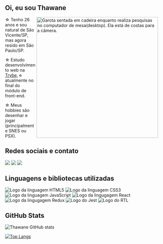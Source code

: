 <h2>Oi, eu sou Thawane</h2>

<img src="https://i.pinimg.com/originals/13/0a/ec/130aec120d0fad24a35245b5f6c9071a.gif" min-width="400px" max-width="400px" width="400px" align="right" alt="Garota sentada em cadeira enquanto realiza pesquisas no computador de mesa(desktop). Ela está de costas para a câmera.">


<p align="left"> 
 ☆ Tenho 26 anos e sou natural de São Vicente/SP, mas agora resido em São Paulo/SP.
  
 ☆ Estudo desenvolvimento web na <a href="https://www.betrybe.com" target="_blank">Trybe</a>, e atualmente no final do módulo de front-end.
  
 ☆ Meus hobbies são desenhar e jogar (principalmente SNES ou PSX).
</p>

<h2>Redes sociais e contato</h2>

<a href="https://instagram.com/chicharroralado" target="_blank"><img src="https://img.shields.io/badge/-Instagram-%23E4405F?style=for-the-badge&logo=instagram&logoColor=white" target="_blank"></a>
<a href="https://www.linkedin.com/in/thawane" target="_blank"><img src="https://img.shields.io/badge/-LinkedIn-%230077B5?style=for-the-badge&logo=linkedin&logoColor=white" target="_blank"></a>
<a href = "mailto:thawaneapoliveira@gmail.com"><img src="https://img.shields.io/badge/Gmail-D14836?style=for-the-badge&logo=gmail&logoColor=white" target="_blank"></a>

<h2>Linguagens e bibliotecas utilizadas</h2>
<div><img src="https://camo.githubusercontent.com/49fbb99f92674cc6825349b154b65aaf4064aec465d61e8e1f9fb99da3d922a1/68747470733a2f2f696d672e736869656c64732e696f2f62616467652f68746d6c352d2532334533344632362e7376673f7374796c653d666f722d7468652d6261646765266c6f676f3d68746d6c35266c6f676f436f6c6f723d7768697465" alt="Logo da linguagem HTML5"> <img src="https://camo.githubusercontent.com/e6b67b27998fca3bccf4c0ee479fc8f9de09d91f389cccfbe6cb1e29c10cfbd7/68747470733a2f2f696d672e736869656c64732e696f2f62616467652f637373332d2532333135373242362e7376673f7374796c653d666f722d7468652d6261646765266c6f676f3d63737333266c6f676f436f6c6f723d7768697465" alt="Logo da linguagem CSS3"> <img src="https://camo.githubusercontent.com/aeddc848275a1ffce386dc81c04541654ca07b2c43bbb8ad251085c962672aea/68747470733a2f2f696d672e736869656c64732e696f2f62616467652f6a6176617363726970742d2532333332333333302e7376673f7374796c653d666f722d7468652d6261646765266c6f676f3d6a617661736372697074266c6f676f436f6c6f723d253233463744463145" alt="Logo da linguagem JavaScript"> <img src="https://camo.githubusercontent.com/ab4c3c731a174a63df861f7b118d6c8a6c52040a021a552628db877bd518fe84/68747470733a2f2f696d672e736869656c64732e696f2f62616467652f72656163742d2532333230323332612e7376673f7374796c653d666f722d7468652d6261646765266c6f676f3d7265616374266c6f676f436f6c6f723d253233363144414642" alt="Logo da lingugagem React">  <img src="https://camo.githubusercontent.com/6908bc5919e46cd787b8e5117f092f5ed37da82e8bd602e6339060ea0fff722c/68747470733a2f2f696d672e736869656c64732e696f2f62616467652f52656475782d3539334438383f7374796c653d666f722d7468652d6261646765266c6f676f3d7265647578266c6f676f436f6c6f723d7768697465" alt="Logo da lingugagem Redux"> <img src="https://camo.githubusercontent.com/38eb294a1bdc730fae415015ecac4d6c009e39d2a9c8f8631f1d16bf3f918189/68747470733a2f2f696d672e736869656c64732e696f2f62616467652f2d6a6573742d2532334332313332353f7374796c653d666f722d7468652d6261646765266c6f676f3d6a657374266c6f676f436f6c6f723d7768697465" alt="Logo do Jest"> <img src="https://camo.githubusercontent.com/81aeb1a947697457dbf01915ba8bb60e4bcf0c9003fc2d62659be9d5d5b47317/68747470733a2f2f696d672e736869656c64732e696f2f62616467652f74657374696e672532306c6962726172792d3332333333303f7374796c653d666f722d7468652d6261646765266c6f676f3d74657374696e672d6c696272617279266c6f676f436f6c6f723d726564" alt="Logo do RTL"> </div>


<div><h2> GitHub Stats </h2>

![Thawane GitHub stats](https://github-readme-stats.vercel.app/api?username=thawane-oliveira&show_icons=true&theme=dracula)
  
[![Top Langs](https://github-readme-stats.vercel.app/api/top-langs/?username=thawane-oliveira&theme=dracula&layout=compact)](https://github.com/thawane-oliveira/github-readme-stats)</div>

